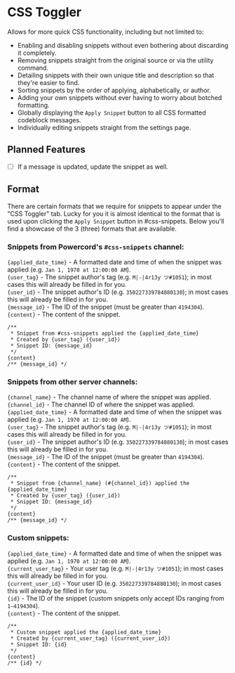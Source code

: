 # CSS Toggler

Allows for more quick CSS functionality, including but not limited to:
- Enabling and disabling snippets without even bothering about discarding it completely.
- Removing snippets straight from the original source or via the utility command.
- Detailing snippets with their own unique title and description so that they're easier to find.
- Sorting snippets by the order of applying, alphabetically, or author.
- Adding your own snippets without ever having to worry about botched formatting.
- Globally displaying the `Apply Snippet` button to all CSS formatted codeblock messages.
- Individually editing snippets straight from the settings page.

## Planned Features
- [ ] If a message is updated, update the snippet as well.

## Format
There are certain formats that we require for snippets to appear under the "CSS Toggler" tab. Lucky for you it is almost identical to the format that is used upon clicking the `Apply Snippet` button in #css-snippets. Below you'll find a showcase of the 3 (three) formats that are available.

### Snippets from Powercord's `#css-snippets` channel:
`{applied_date_time}` - A formatted date and time of when the snippet was applied (e.g. `Jan 1, 1970 at 12:00:00 AM`).<br/>
`{user_tag}` - The snippet author's tag (e.g. `M|-|4r13y ツ#1051`); in most cases this will already be filled in for you.<br/>
`{user_id}` - The snippet author's ID (e.g. `350227339784880130`); in most cases this will already be filled in for you.<br/>
`{message_id}` - The ID of the snippet (must be greater than `4194304`).<br/>
`{content}` - The content of the snippet.
```
/**
 * Snippet from #css-snippets applied the {applied_date_time}
 * Created by {user_tag} ({user_id})
 * Snippet ID: {message_id}
 */
{content}
/** {message_id} */
```

### Snippets from other server channels:
`{channel_name}` - The channel name of where the snippet was applied.<br/>
`{channel_id}` - The channel ID of where the snippet was applied.<br/>
`{applied_date_time}` - A formatted date and time of when the snippet was applied (e.g. `Jan 1, 1970 at 12:00:00 AM`).<br/>
`{user_tag}` - The snippet author's tag (e.g. `M|-|4r13y ツ#1051`); in most cases this will already be filled in for you.<br/>
`{user_id}` - The snippet author's ID (e.g. `350227339784880130`); in most cases this will already be filled in for you.<br/>
`{message_id}` - The ID of the snippet (must be greater than `4194304`).<br/>
`{content}` - The content of the snippet.
```
/**
 * Snippet from {channel_name} (#{channel_id}) applied the {applied_date_time}
 * Created by {user_tag} ({user_id})
 * Snippet ID: {message_id}
 */
{content}
/** {message_id} */
```

### Custom snippets:
`{applied_date_time}` - A formatted date and time of when the snippet was applied (e.g. `Jan 1, 1970 at 12:00:00 AM`).<br/>
`{current_user_tag}` - Your user tag (e.g. `M|-|4r13y ツ#1051`); in most cases this will already be filled in for you.<br/>
`{current_user_id}` - Your user ID (e.g. `350227339784880130`); in most cases this will already be filled in for you.<br/>
`{id}` - The ID of the snippet (custom snippets only accept IDs ranging from `1–4194304`).<br/>
`{content}` - The content of the snippet.

```
/**
 * Custom snippet applied the {applied_date_time}
 * Created by {current_user_tag} ({current_user_id})
 * Snippet ID: {id}
 */
{content}
/** {id} */
```